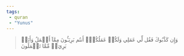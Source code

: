 ```yaml
---
tags: 
 - quran 
 - "Yunus"
---
```


> وَإِن كَذَّبُوكَ فَقُل لِّي عَمَلِي وَلَكُمۡ عَمَلُكُمۡۖ أَنتُم بَرِيٓـُٔونَ مِمَّآ أَعۡمَلُ وَأَنَا۠ بَرِيٓءٞ مِّمَّا تَعۡمَلُونَ
